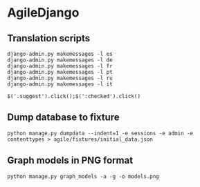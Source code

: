 AgileDjango
===========

Translation scripts
-------------------
`django-admin.py makemessages -l es`  
`django-admin.py makemessages -l de`  
`django-admin.py makemessages -l fr`  
`django-admin.py makemessages -l pt`  
`django-admin.py makemessages -l ru`  
`django-admin.py makemessages -l it`

`$('.suggest').click();$(':checked').click()`


Dump database to fixture
------------------------
`python manage.py dumpdata --indent=1 -e sessions -e admin -e contenttypes > agile/fixtures/initial_data.json`


Graph models in PNG format
------------
`python manage.py graph_models -a -g -o models.png`
